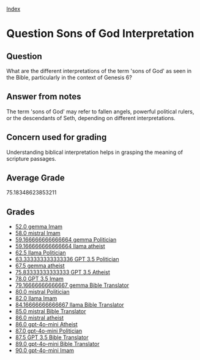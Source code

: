 
[Index](../../index.md)
# Question Sons of God Interpretation
## Question
What are the different interpretations of the term 'sons of God' as seen in the Bible, particularly in the context of Genesis 6?

## Answer from notes
The term 'sons of God' may refer to fallen angels, powerful political rulers, or the descendants of Seth, depending on different interpretations.

## Concern used for grading
Understanding biblical interpretation helps in grasping the meaning of scripture passages.

## Average Grade
75.18348623853211

## Grades
 * [52.0 gemma Imam](../answers/gemma_Imam/Sons_of_God_Interpretation.md)
 * [58.0 mistral Imam](../answers/mistral_Imam/Sons_of_God_Interpretation.md)
 * [59.166666666666664 gemma Politician](../answers/gemma_Politician/Sons_of_God_Interpretation.md)
 * [59.166666666666664 llama atheist](../answers/llama_atheist/Sons_of_God_Interpretation.md)
 * [62.5 llama Politician](../answers/llama_Politician/Sons_of_God_Interpretation.md)
 * [63.333333333333336 GPT 3.5 Politician](../answers/GPT_3.5_Politician/Sons_of_God_Interpretation.md)
 * [67.5 gemma atheist](../answers/gemma_atheist/Sons_of_God_Interpretation.md)
 * [75.83333333333333 GPT 3.5 Atheist](../answers/GPT_3.5_Atheist/Sons_of_God_Interpretation.md)
 * [78.0 GPT 3.5 Imam](../answers/GPT_3.5_Imam/Sons_of_God_Interpretation.md)
 * [79.16666666666667 gemma Bible Translator](../answers/gemma_Bible_Translator/Sons_of_God_Interpretation.md)
 * [80.0 mistral Politician](../answers/mistral_Politician/Sons_of_God_Interpretation.md)
 * [82.0 llama Imam](../answers/llama_Imam/Sons_of_God_Interpretation.md)
 * [84.16666666666667 llama Bible Translator](../answers/llama_Bible_Translator/Sons_of_God_Interpretation.md)
 * [85.0 mistral Bible Translator](../answers/mistral_Bible_Translator/Sons_of_God_Interpretation.md)
 * [86.0 mistral atheist](../answers/mistral_atheist/Sons_of_God_Interpretation.md)
 * [86.0 gpt-4o-mini Atheist](../answers/gpt-4o-mini_Atheist/Sons_of_God_Interpretation.md)
 * [87.0 gpt-4o-mini Politician](../answers/gpt-4o-mini_Politician/Sons_of_God_Interpretation.md)
 * [87.5 GPT 3.5 Bible Translator](../answers/GPT_3.5_Bible_Translator/Sons_of_God_Interpretation.md)
 * [89.0 gpt-4o-mini Bible Translator](../answers/gpt-4o-mini_Bible_Translator/Sons_of_God_Interpretation.md)
 * [90.0 gpt-4o-mini Imam](../answers/gpt-4o-mini_Imam/Sons_of_God_Interpretation.md)
